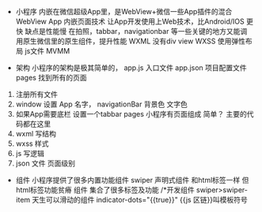 - 小程序
内嵌在微信超级App里，是WebView+微信一些App插件的混合
WebView App 内嵌页面技术 让App开发使用上Web技术，比Android/IOS 更快
缺点是性能慢
在拍照，tabbar，navigationbar 等一些关键的地方又能调用原生微信里的原生组件，提升性能
WXML 没有div view
WXSS 使用弹性布局
js文件 MVMM

- 架构
 小程序的架构是极其简单的，
 app.js 入口文件
 app.json 项目配置文件 pages 找到所有的页面
 1. 注册所有文件
 2. window 设置 App 名字， navigationBar 背景色 文字色
 3. 如果App需要底栏 设置一个tabbar
 pages 小程序有页面组成 简单？
  主要的代码都在这里
  1. wxml 写结构
  2. wxss 样式
  3. js 写逻辑
  4. json 文件 页面级别

  - 组件
  小程序提供了很多内置功能组件
  swiper 声明式组件  和html标签一样    但html标签功能贫瘠
  组件 集合了很多标签及功能 /*开发组件
   swiper>swiper-item  天生可以滑动的组件
   indicator-dots="{{true}}" 
   {{js 区链}}叫模板符号 


